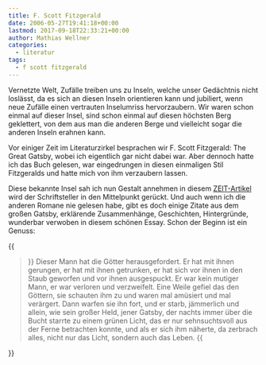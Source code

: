 ```yaml
---
title: F. Scott Fitzgerald
date: 2006-05-27T19:41:18+00:00
lastmod: 2017-09-18T22:33:21+00:00
author: Mathias Wellner
categories:
  - literatur
tags:
  - f scott fitzgerald
---
```

Vernetzte Welt, Zufälle treiben uns zu Inseln, welche unser Gedächtnis nicht loslässt, da es sich an diesen Inseln orientieren kann und jubiliert, wenn neue Zufälle einen vertrauten Inselumriss hervorzaubern. Wir waren schon einmal auf dieser Insel, sind schon einmal auf diesen höchsten Berg geklettert, von dem aus man die anderen Berge und vielleicht sogar die anderen Inseln erahnen kann.

Vor einiger Zeit im Literaturzirkel besprachen wir F. Scott Fitzgerald: The Great Gatsby, wobei ich eigentlich gar nicht dabei war. Aber dennoch hatte ich das Buch gelesen, war eingedrungen in diesen einmaligen Stil Fitzgeralds und hatte mich von ihm verzaubern lassen.

Diese bekannte Insel sah ich nun Gestalt annehmen in diesem [ZEIT-Artikel](http://www.zeit.de/2006/22/L-Fitzgerald_xml) wird der Schriftsteller in den Mittelpunkt gerückt. Und auch wenn ich die anderen Romane nie gelesen habe, gibt es doch einige Zitate aus dem großen Gatsby, erklärende Zusammenhänge, Geschichten, Hintergründe, wunderbar verwoben in diesem schönen Essay. Schon der Beginn ist ein Genuss:

{{<blockquote>}}
Dieser Mann hat die Götter herausgefordert. Er hat mit ihnen gerungen, er hat mit ihnen getrunken, er hat sich vor ihnen in den Staub geworfen und vor ihnen ausgespuckt. Er war kein mutiger Mann, er war verloren und verzweifelt. Eine Weile gefiel das den Göttern, sie schauten ihm zu und waren mal amüsiert und mal verärgert. Dann warfen sie ihn fort, und er starb, jämmerlich und allein, wie sein großer Held, jener Gatsby, der nachts immer über die Bucht starrte zu einem grünen Licht, das er nur sehnsuchtsvoll aus der Ferne betrachten konnte, und als er sich ihm näherte, da zerbrach alles, nicht nur das Licht, sondern auch das Leben.
{{</blockquote>}}